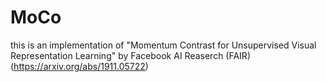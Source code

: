 # MoCo

this is an implementation of "Momentum Contrast for Unsupervised Visual Representation Learning" by Facebook AI Reaserch (FAIR) (https://arxiv.org/abs/1911.05722)
